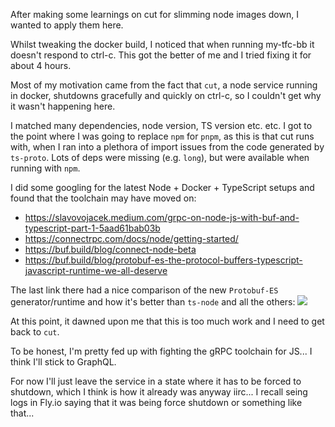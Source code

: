 After making some learnings on cut for slimming node images down, I wanted to apply them here.

Whilst tweaking the docker build, I noticed that when running my-tfc-bb it doesn't respond to ctrl-c. This got the better of me and I tried fixing it for about 4 hours.

Most of my motivation came from the fact that `cut`, a node service running in docker, shutdowns gracefully and quickly on ctrl-c, so I couldn't get why it wasn't happening here.

I matched many dependencies, node version, TS version etc. etc. I got to the point where I was going to replace `npm` for `pnpm`, as this is that cut runs with, when I ran into a plethora of import issues from the code generated by `ts-proto`. Lots of deps were missing (e.g. `long`), but were available when running with `npm`.

I did some googling for the latest Node + Docker + TypeScript setups and found that the toolchain may have moved on:
* https://slavovojacek.medium.com/grpc-on-node-js-with-buf-and-typescript-part-1-5aad61bab03b
* https://connectrpc.com/docs/node/getting-started/
* https://buf.build/blog/connect-node-beta
* https://buf.build/blog/protobuf-es-the-protocol-buffers-typescript-javascript-runtime-we-all-deserve

The last link there had a nice comparison of the new `Protobuf-ES` generator/runtime and how it's better than `ts-node` and all the others:
![](./images/Protobuf-ES-compare.jpg)

At this point, it dawned upon me that this is too much work and I need to get back to `cut`. 

To be honest, I'm pretty fed up with fighting the gRPC toolchain for JS... I think I'll stick to GraphQL.

For now I'll just leave the service in a state where it has to be forced to shutdown, which I think is how it already was anyway iirc... I recall seing logs in Fly.io saying that it was being force shutdown or something like that...
